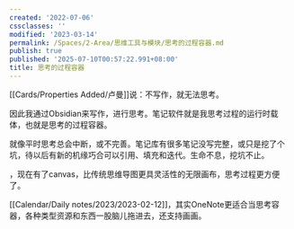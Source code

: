 ```yaml
---
created: '2022-07-06'
cssclasses: ''
modified: '2023-03-14'
permalink: /Spaces/2-Area/思维工具与模块/思考的过程容器.md
publish: true
published: '2025-07-10T00:57:22.991+08:00'
title: 思考的过程容器
---
```

[[Cards/Properties Added/卢曼]]说：不写作，就无法思考。

因此我通过Obsidian来写作，进行思考。笔记软件就是我思考过程的运行时载体，也就是思考的过程容器。

就像平时思考总会中断，或不完善。笔记库有很多笔记没写完整，或只是挖了个坑，待以后有新的机缘巧合可以引用、填充和迭代。生命不息，挖坑不止。

，现在有了canvas，比传统思维导图更具灵活性的无限画布，思考过程更方便了。

[[Calendar/Daily notes/2023/2023-02-12]]，其实OneNote更适合当思考容器，各种类型资源和东西一股脑儿拖进去，还支持画画。